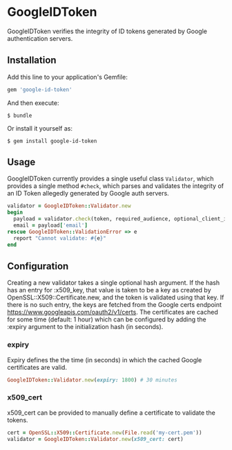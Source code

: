 # GoogleIDToken

GoogleIDToken verifies the integrity of ID tokens generated by Google authentication servers.

## Installation

Add this line to your application's Gemfile:

```ruby
gem 'google-id-token'
```

And then execute:

    $ bundle

Or install it yourself as:

    $ gem install google-id-token

## Usage

GoogleIDToken currently provides a single useful class `Validator`, which provides a single method `#check`, which parses and validates the integrity of an ID Token allegedly generated by Google auth servers.

```ruby
validator = GoogleIDToken::Validator.new
begin
  payload = validator.check(token, required_audience, optional_client_id)
  email = payload['email']
rescue GoogleIDToken::ValidationError => e
  report "Cannot validate: #{e}"
end
```

## Configuration

Creating a new validator takes a single optional hash argument. If the hash has an entry for :x509_key, that value is taken to be a key as created by OpenSSL::X509::Certificate.new, and the token is validated using that key.  If there is no such entry, the keys are fetched from the Google certs endpoint https://www.googleapis.com/oauth2/v1/certs. The certificates are cached for some time (default: 1 hour) which can be configured by adding the :expiry argument to the initialization hash (in seconds).

### expiry

Expiry defines the the time (in seconds) in which the cached Google certificates are valid.

```ruby
GoogleIDToken::Validator.new(expiry: 1800) # 30 minutes
```

### x509_cert

x509_cert can be provided to manually define a certificate to validate the tokens.

```ruby
cert = OpenSSL::X509::Certificate.new(File.read('my-cert.pem'))
validator = GoogleIDToken::Validator.new(x509_cert: cert)
```

